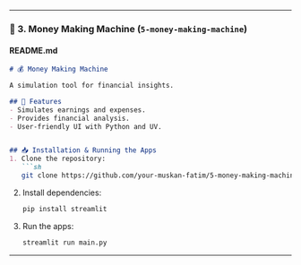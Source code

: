 
---

### **📌 3. Money Making Machine (`5-money-making-machine`)**
#### **README.md**
```md
# 💰 Money Making Machine

A simulation tool for financial insights.

## 🚀 Features
- Simulates earnings and expenses.
- Provides financial analysis.
- User-friendly UI with Python and UV.


## 📥 Installation & Running the Apps
1. Clone the repository:
   ```sh
   git clone https://github.com/your-muskan-fatim/5-money-making-machine.git
   ```
2. Install dependencies:
   ```sh
   pip install streamlit 
   ```
3. Run the apps:
   ```sh
   streamlit run main.py
   ```

---
